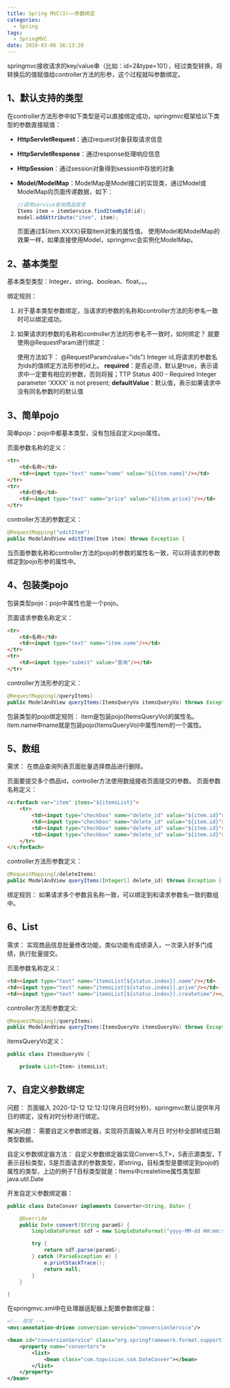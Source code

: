 ```yaml
---
title: Spring MVC(3)——参数绑定
categories:
  - Spring
tags:
  - SpringMVC
date: 2018-03-06 16:13:28
---
```

springmvc接收请求的key/value串（比如：id=2&type=101），经过类型转换，将转换后的值赋值给controller方法的形参，这个过程就叫参数绑定。

<!--more-->

## 1、默认支持的类型

在controller方法形参中如下类型是可以直接绑定成功，springmvc框架给以下类型的参数直接赋值：

 - **HttpServletRequest**：通过request对象获取请求信息
 - **HttpServletResponse**：通过response处理响应信息
 - **HttpSession**：通过session对象得到session中存放的对象
 - **Model/ModelMap**：ModelMap是Model接口的实现类，通过Model或ModelMap向页面传递数据，如下：
 
    ```java
    //调用service查询商品信息
    Items item = itemService.findItemById(id);
    model.addAttribute("item", item);
    ```
    页面通过${item.XXXX}获取item对象的属性值。
    使用Model和ModelMap的效果一样，如果直接使用Model，springmvc会实例化ModelMap。

## 2、基本类型

基本类型类型：Integer、string、boolean、float。。。

绑定规则：

 1. 对于基本类型参数绑定，当请求的参数的名称和controller方法的形参名一致时可以绑定成功。
 2. 如果请求的参数的名称和controller方法的形参名不一致时，如何绑定？
    就要使用@RequestParam进行绑定：

    使用方法如下：
    @RequestParam(value="ids") Integer id,将请求的参数名为ids的值绑定方法形参的id上。
    **required**：是否必须，默认是true，表示请求中一定要有相应的参数，否则将报；TTP Status 400 - Required Integer parameter 'XXXX' is not present;
    **defaultValue**：默认值，表示如果请求中没有同名参数时的默认值


## 3、简单pojo

简单pojo：pojo中都基本类型，没有包括自定义pojo属性。

页面参数名称的定义：

```html
<tr>
    <td>名称</td>
    <td><input type="text" name="name" value="${item.name}"/></td>
</tr>
<tr>
    <td>价格</td>
    <td><input type="text" name="price" value="${item.price}"/></td>
</tr>
```

controller方法的参数定义：

```java
@RequestMapping("editItem")
public ModelAndView editItem(Item item) throws Exception {
```
当页面参数名称和controller方法的pojo的参数的属性名一致，可以将请求的参数绑定到pojo形参的属性中。

## 4、包装类pojo

包装类型pojo：pojo中属性也是一个pojo。

页面请求参数名称定义：

```html
<tr>
    <td>名称</td>
    <td><input type="text" name="item.name"/></td>
</tr>
<tr>
    <td><input type="submit" value="查询"/></td>
</tr>
```

controller方法形参的定义：

```java
@RequestMapping(/queryItems)
public ModelAndView queryItems(ItemsQueryVo itemsQueryVo) throws Exception {
```

包装类型的pojo绑定规则：
item是包装pojo(ItemsQueryVo)的属性名。
item.name中name就是包装pojo(ItemsQueryVo)中属性item的一个属性。

## 5、数组

需求： 在商品查询列表页面批量选择商品进行删除。

页面要提交多个商品id，controller方法使用数组接收页面提交的参数。
页面参数名称定义：

```html
<c:forEach var="item" items="${itemsList}">
    <tr>
        <td><input type="checkbox" name="delete_id" value="${item.id}"></td>
        <td><input type="checkbox" name="delete_id" value="${item.id}"></td>
        <td><input type="checkbox" name="delete_id" value="${item.id}"></td>
        <td><input type="checkbox" name="delete_id" value="${item.id}"></td>
    </tr>
</c:forEach>
```

controller方法形参数定义：

```java
@RequestMapping(/deleteItems)
public ModelAndView queryItems(Integer[] delete_id) throws Exception {
```

绑定规则：
如果请求多个参数且名称一致，可以绑定到和请求参数名一致的数组中。

## 6、List<pojo>

需求：
实现商品信息批量修改功能，类似功能有成绩录入，一次录入好多门成绩，执行批量提交。

页面参数名称定义：

```html
<td><input type="text" name="itemsList[${status.index}].name"/></td>
<td><input type="text" name="itemsList[${status.index}].prive"/></td>
<td><input type="text" name="itemsList[${status.index}].createtime"/></td>
```

controller方法形参数定义:

```java
@RequestMapping(/queryItems)
public ModelAndView queryItems(ItemsQueryVo itemsQueryVo) throws Exception {
```

itemsQueryVo定义：

```java
public class ItemsQueryVo {

    private List<Item> itemsList;
```

## 7、自定义参数绑定

问题：
页面输入 2020-12-12 12:12:12(年月日时分秒)，springmvc默认提供年月日的绑定，没有对时分秒进行绑定。

解决问题：
需要自定义参数绑定器，实现将页面输入年月日 时分秒全部转成日期类型数据。

自定义参数绑定器方法：
自定义参数绑定器实现Conver<S,T>，S表示源类型，T表示目标类型，S是页面请求的参数类型，即string，目标类型是要绑定到pojo的属性的类型，上边的例子T目标类型就是：Items中createtime属性类型即java.util.Date

开发自定义参数绑定器：

```java
public class DateConver implements Converter<String, Date> {

    @Override
    public Date convert(String paramS) {
        SimpleDateFormat sdf = new SimpleDateFormat("yyyy-MM-dd HH:mm:ss");

        try {
            return sdf.parse(paramS);
        } catch (ParseException e) {
            e.printStackTrace();
            return null;
        }
    }

}
```

在springmvc.xml中在处理器适配器上配置参数绑定器：

```xml
<!-- 简写 -->
<mvc:annotation-driven conversion-service="conversionService"/>

<bean id="conversionService" class="org.springframework.format.support.FormattingConversionServiceFactoryBean">
	<property name="converters">
		<list>
			<bean class="com.topvision.ssm.DateConver"></bean>
		</list>
	</property>
</bean>
```